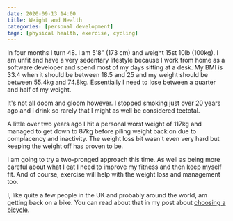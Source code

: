 ```yaml
---
date: 2020-09-13 14:00
title: Weight and Health
categories: [personal development]
tage: [physical health, exercise, cycling]
---
```


In four months I turn 48. I am 5'8" (173 cm) and weight 15st 10lb (100kg). I am unfit and have a very sedentary lifestyle because I work from home as a software developer and spend most of my days sitting at a desk. My BMI is 33.4 when it should be between 18.5 and 25 and my weight should be between 55.4kg and 74.8kg. Essentially I need to lose between a quarter and half of my weight.

It's not all doom and gloom however. I stopped smoking just over 20 years ago and I drink so rarely that I might as well be considered teetotal.

A little over two years ago I hit a personal worst weight of 117kg and managed to get down to 87kg before piling weight back on due to complacency and inactivity. The weight loss bit wasn't even very hard but keeping the weight off has proven to be.

I am going to try a two-pronged approach this time. As well as being more careful about what I eat I need to improve my fitness and then keep myself fit. And of course, exercise will help with the weight loss and management too.

I, like quite a few people in the UK and probably around the world, am getting back on a bike. You can read about that in my post about [choosing a bicycle](2020-09-13-choosing-a-new-bike).
